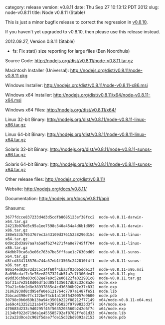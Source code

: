 category: release
version: v0.8.11
date: Thu Sep 27 10:13:12 PDT 2012
slug: node-v0.8.11
title: Node v0.8.11 (Stable)

This is just a minor bugfix release to correct the regression in
[v0.8.10](http://blog.nodejs.org/2012/09/25/node-v0-8-10-stable/).

If you haven't yet upgraded to v0.8.10, then please use this release
instead.

2012.09.27, Version 0.8.11 (Stable)

* fs: Fix stat() size reporting for large files (Ben Noordhuis)


Source Code: http://nodejs.org/dist/v0.8.11/node-v0.8.11.tar.gz

Macintosh Installer (Universal): http://nodejs.org/dist/v0.8.11/node-v0.8.11.pkg

Windows Installer: http://nodejs.org/dist/v0.8.11/node-v0.8.11-x86.msi

Windows x64 Installer: http://nodejs.org/dist/v0.8.11/x64/node-v0.8.11-x64.msi

Windows x64 Files: http://nodejs.org/dist/v0.8.11/x64/

Linux 32-bit Binary: http://nodejs.org/dist/v0.8.11/node-v0.8.11-linux-x86.tar.gz

Linux 64-bit Binary: http://nodejs.org/dist/v0.8.11/node-v0.8.11-linux-x64.tar.gz

Solaris 32-bit Binary: http://nodejs.org/dist/v0.8.11/node-v0.8.11-sunos-x86.tar.gz

Solaris 64-bit Binary: http://nodejs.org/dist/v0.8.11/node-v0.8.11-sunos-x64.tar.gz

Other release files: http://nodejs.org/dist/v0.8.11/

Website: http://nodejs.org/docs/v0.8.11/

Documentation: http://nodejs.org/docs/v0.8.11/api/

Shasums:

```
3677fdcce837233d4d3d5cdfb8685123ef38fcc2  node-v0.8.11-darwin-x64.tar.gz
24213b076d5c95a1ee7598c540a454a4d6b1d899  node-v0.8.11-darwin-x86.tar.gz
380e533b7953767ec3a43109d37615238296d15c  node-v0.8.11-linux-x64.tar.gz
0d9c1bd3a97aa7a5adf6274271f4a8e7745ff704  node-v0.8.11-linux-x86.tar.gz
d4dbb70ca6a3e06c763b7be5fffaae1c7630bd69  node-v0.8.11-sunos-x64.tar.gz
d8fcd334118576a744a57eb1f3565c242810f4f1  node-v0.8.11-sunos-x86.tar.gz
80a14ed82672d3c5c14f60f41ba3f03d65dde13f  node-v0.8.11-x86.msi
8a096cdaf7c3e76ee82373214b51a7c7f306de47  node-v0.8.11.pkg
e9dd36cbbe03c632ee7e9c52e06122fa022981c8  node-v0.8.11.tar.gz
5bf31a7e2518d06df1dd05f135617db8c32d8a2e  node.exe
79a21c6de2d8e38937865c4cd36306b92e37c832  node.exp
31862938d8cd95efe0e6121764c7797a1487fe51  node.lib
2bbcad390e7fc122be74cb1a116f5420057e9600  node.pdb
30798c0b6d69b13ba94c3501b222f88212f77149  x64/node-v0.8.11-x64.msi
1e69c413252121ab475420795023f9799823d3f7  x64/node.exe
470683d233c9d0295f45f5635203560b242d6f7c  x64/node.exp
2134bf022d719da1e455585792af8782ffe81d33  x64/node.lib
1c2a22d0ce3c902f5dae7fde15d32bd9393a2153  x64/node.pdb
```
